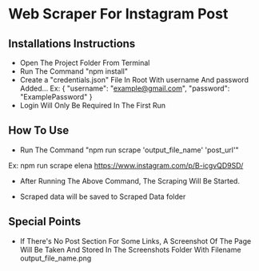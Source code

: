 # Web Scraper For Instagram Post

## Installations Instructions

* Open The Project Folder From Terminal
* Run The Command "npm install"
* Create a "credentials.json" File In Root With username And password Added...
    Ex:
        {
            "username": "example@gmail.com",
            "password": "ExamplePassword"
        }
* Login Will Only Be Required In The First Run
  
## How To Use 

* Run The Command "npm run scrape 'output_file_name' 'post_url'"

Ex: npm run scrape elena https://www.instagram.com/p/B-icgvQD9SD/
  
* After Running The Above Command, The Scraping Will Be Started.

* Scraped data will be saved to Scraped Data folder

## Special Points

* If There's No Post Section For Some Links, A Screenshot Of The Page Will Be Taken And   Stored In The Screenshots Folder With Filename output_file_name.png

